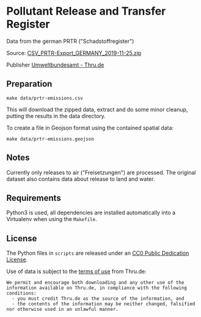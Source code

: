 # Pollutant Release and Transfer Register

Data from the german PRTR ("Schadstoffregister")

Source: [CSV_PRTR-Export_GERMANY_2019-11-25.zip](https://www.thru.de/fileadmin/SITE_MASTER/content/Dokumente/Downloads/01_Topthemen/PRTR-Daten_2017/CSV_PRTR-Export_GERMANY_2019-11-25.zip)

Publisher [Umweltbundesamt - Thru.de](https://www.thru.de)

## Preparation

```
make data/prtr-emissions.csv
```

This will download the zipped data, extract and do some minor cleanup, putting the results in the data directory.

To create a file in Geojson format using the contained spatial data:
```
make data/prtr-emissions.geojson
```

## Notes

Currently only releases to air ("Freisetzungen") are processed. The original dataset also contains data about release to land and water.

## Requirements

Python3 is used, all dependencies are installed automatically into a Virtualenv
when using the `Makefile`.

## License

The Python files in `scripts` are released under an
[CC0 Public Dedication License](https://creativecommons.org/publicdomain/zero/1.0/).

Use of data is subject to the [terms of use](https://www.thru.de/index.php?id=479&L=3) from Thru.de:
```
We permit and encourage both downloading and any other use of the information available on Thru.de, in compliance with the following conditions:
  - you must credit Thru.de as the source of the information, and
  - the contents of the information may be neither changed, falsified nor otherwise used in an unlawful manner.
```
